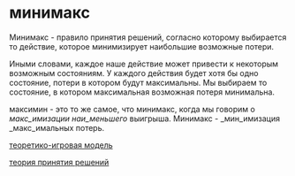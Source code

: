 # минимакс
Минимакс - правило принятия решений, согласно которому выбирается то действие, которое минимизирует наибольшие возможные потери.

Иными словами, каждое наше действие может привести к некоторым возможным состояниям. У каждого действия будет хотя бы одно состояние, потери в котором будут максимальны. Мы выбираем то состояние, в котором максимальная возможная потеря минимальна.

максимин - это то же самое, что минимакс, когда мы говорим о _макс_имизации наи_меньшего_ выигрыша. Минимакс - _мин_имизация _макс_имальных потерь.

[теоретико-игровая модель](%D1%82%D0%B5%D0%BE%D1%80%D0%B5%D1%82%D0%B8%D0%BA%D0%BE-%D0%B8%D0%B3%D1%80%D0%BE%D0%B2%D0%B0%D1%8F%20%D0%BC%D0%BE%D0%B4%D0%B5%D0%BB%D1%8C)

[теория принятия решений](%D1%82%D0%B5%D0%BE%D1%80%D0%B8%D1%8F%20%D0%BF%D1%80%D0%B8%D0%BD%D1%8F%D1%82%D0%B8%D1%8F%20%D1%80%D0%B5%D1%88%D0%B5%D0%BD%D0%B8%D0%B9)